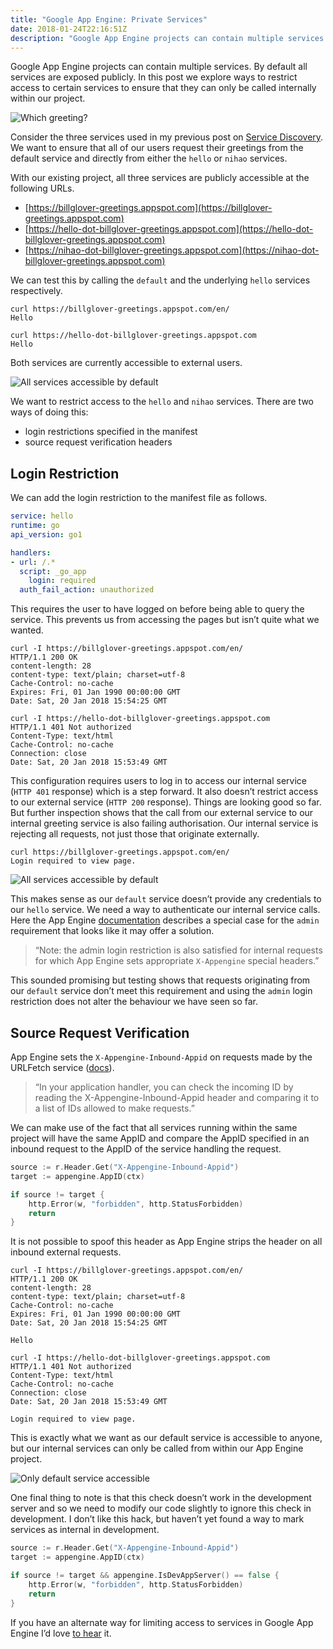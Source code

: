 ```yaml
---
title: "Google App Engine: Private Services"
date: 2018-01-24T22:16:51Z
description: "Google App Engine projects can contain multiple services. By default all services are exposed publicly. In this post we explore ways to restrict access to certain services to ensure that they can only be called internally within our project."
---
```


Google App Engine projects can contain multiple services. By default all services are exposed publicly. In this post we explore ways to restrict access to certain services to ensure that they can only be called internally within our project.

![Which greeting?](/img/which-greeting.png)

Consider the three services used in my previous post on [Service Discovery](https://billglover.me/). We want to ensure that all of our users request their greetings from the default service and directly from either the `hello` or `nihao` services.

With our existing project, all three services are publicly accessible at the following URLs.

* [https://billglover-greetings.appspot.com](https://billglover-greetings.appspot.com)
* [https://hello-dot-billglover-greetings.appspot.com](https://hello-dot-billglover-greetings.appspot.com)
* [https://nihao-dot-billglover-greetings.appspot.com](https://nihao-dot-billglover-greetings.appspot.com)

We can test this by calling the  `default` and the underlying `hello` services respectively.

```plain
curl https://billglover-greetings.appspot.com/en/
Hello

curl https://hello-dot-billglover-greetings.appspot.com
Hello
```

Both services are currently accessible to external users.

![All services accessible by default](/img/gae_private_02.png)

We want to restrict access to the `hello` and `nihao` services. There are two ways of doing this:

* login restrictions specified in the manifest
* source request verification headers

## Login Restriction

We can add the login restriction to the manifest file as follows.

```yaml
service: hello
runtime: go
api_version: go1

handlers:
- url: /.*
  script: _go_app
    login: required
  auth_fail_action: unauthorized
```

This requires the user to have logged on before being able to query the service. This prevents us from accessing the pages but isn’t quite what we wanted.

```plain
curl -I https://billglover-greetings.appspot.com/en/
HTTP/1.1 200 OK
content-length: 28
content-type: text/plain; charset=utf-8
Cache-Control: no-cache
Expires: Fri, 01 Jan 1990 00:00:00 GMT
Date: Sat, 20 Jan 2018 15:54:25 GMT

curl -I https://hello-dot-billglover-greetings.appspot.com
HTTP/1.1 401 Not authorized
Content-Type: text/html
Cache-Control: no-cache
Connection: close
Date: Sat, 20 Jan 2018 15:53:49 GMT
```

This configuration requires users to log in to access our internal service (`HTTP 401` response) which is a step forward. It also doesn’t restrict access to our external service (`HTTP 200` response). Things are looking good so far. But further inspection shows that the call from our external service to our internal greeting service is also failing authorisation. Our internal service is rejecting all requests, not just those that originate externally.

```plain
curl https://billglover-greetings.appspot.com/en/
Login required to view page.
```

![All services accessible by default](/img/gae_private_03.png)

This makes sense as our `default` service doesn’t provide any credentials  to our `hello` service. We need a way to authenticate our internal service calls. Here the App Engine [documentation](https://cloud.google.com/appengine/docs/standard/go/config/appref#handlers_element) describes a special case for the `admin` requirement that looks like it may offer a solution.

> “Note: the admin login restriction is also satisfied for internal requests for which App Engine sets appropriate `X-Appengine` special headers.”

This sounded promising but testing shows that requests originating from our `default` service don’t meet this requirement and using the `admin` login restriction does not alter the behaviour we have seen so far.

## Source Request Verification

App Engine sets the `X-Appengine-Inbound-Appid` on requests made by the URLFetch service ([docs](https://cloud.google.com/appengine/docs/standard/go/appidentity/#asserting_identity_to_other_app_engine_apps)).

> “In your application handler, you can check the incoming ID by reading the X-Appengine-Inbound-Appid header and comparing it to a list of IDs allowed to make requests.”

We can make use of the fact that all services running within the same project will have the same AppID and compare the AppID specified in an inbound request to the AppID of the service handling the request.

```go
source := r.Header.Get("X-Appengine-Inbound-Appid")
target := appengine.AppID(ctx)

if source != target {
    http.Error(w, "forbidden", http.StatusForbidden)
    return
}
```

It is not possible to spoof this header as App Engine strips the header on all inbound external requests.

```plain
curl -I https://billglover-greetings.appspot.com/en/
HTTP/1.1 200 OK
content-length: 28
content-type: text/plain; charset=utf-8
Cache-Control: no-cache
Expires: Fri, 01 Jan 1990 00:00:00 GMT
Date: Sat, 20 Jan 2018 15:54:25 GMT

Hello

curl -I https://hello-dot-billglover-greetings.appspot.com
HTTP/1.1 401 Not authorized
Content-Type: text/html
Cache-Control: no-cache
Connection: close
Date: Sat, 20 Jan 2018 15:53:49 GMT

Login required to view page.
```

This is exactly what we want as our default service is accessible to anyone, but our internal services can only be called from within our App Engine project.

![Only default service accessible](/img/gae_private_03.png)

One final thing to note is that this check doesn’t work in the development server and so we need to modify our code slightly to ignore this check in development. I don’t like this hack, but haven’t yet found a way to mark services as internal in development.

```go
source := r.Header.Get("X-Appengine-Inbound-Appid")
target := appengine.AppID(ctx)

if source != target && appengine.IsDevAppServer() == false {
    http.Error(w, "forbidden", http.StatusForbidden)
    return
}
```

If you have an alternate way for limiting access to services in Google App Engine I’d love [to hear](https://twitter.com/billglover) it.